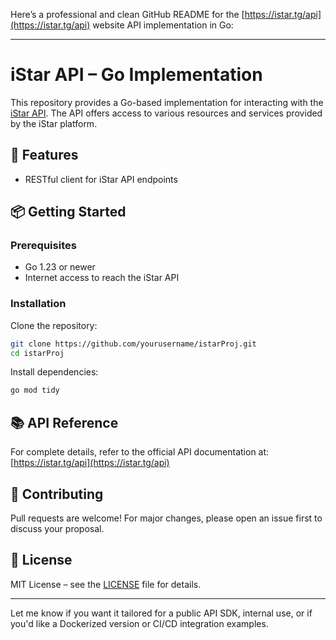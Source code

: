 Here’s a professional and clean GitHub README for the [https://istar.tg/api](https://istar.tg/api) website API implementation in Go:

---

# iStar API – Go Implementation

This repository provides a Go-based implementation for interacting with the [iStar API](https://istar.tg/api). The API offers access to various resources and services provided by the iStar platform.

## 🚀 Features

* RESTful client for iStar API endpoints

## 📦 Getting Started

### Prerequisites

* Go 1.23 or newer
* Internet access to reach the iStar API

### Installation

Clone the repository:

```bash
git clone https://github.com/yourusername/istarProj.git
cd istarProj
```

Install dependencies:

```bash
go mod tidy
```

## 📚 API Reference

For complete details, refer to the official API documentation at: [https://istar.tg/api](https://istar.tg/api)


## 🤝 Contributing

Pull requests are welcome! For major changes, please open an issue first to discuss your proposal.

## 📄 License

MIT License – see the [LICENSE](LICENSE) file for details.

---

Let me know if you want it tailored for a public API SDK, internal use, or if you'd like a Dockerized version or CI/CD integration examples.
